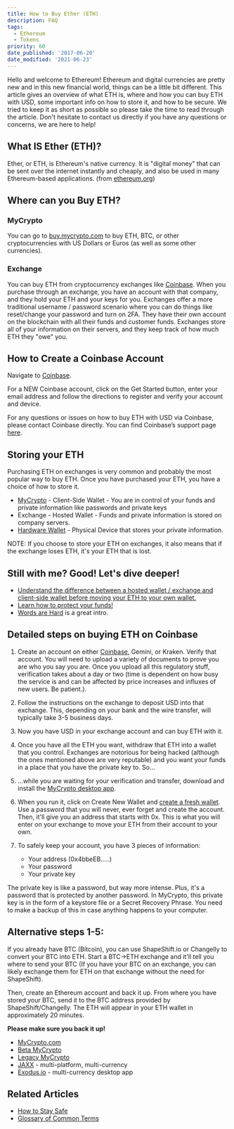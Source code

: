 ```yaml
---
title: How to Buy Ether (ETH)
description: FAQ
tags:
  - Ethereum
  - Tokens
priority: 60
date_published: '2017-06-20'
date_modified: '2021-06-23'
---
```


Hello and welcome to Ethereum! Ethereum and digital currencies are pretty new and in this new financial world, things can be a little bit different. This article gives an overview of what ETH is, where and how you can buy ETH with USD, some important info on how to store it, and how to be secure. We tried to keep it as short as possible so please take the time to read through the article. Don't hesitate to contact us directly if you have any questions or concerns, we are here to help!

## What IS Ether (ETH)?

Ether, or ETH, is Ethereum's native currency. It is "digital money" that can be sent over the internet instantly and cheaply, and also be used in many Ethereum-based applications. (from [ethereum.org](https://ethereum.org/eth/))

## Where can you Buy ETH?

### MyCrypto

You can go to [buy.mycrypto.com](https://buy.mycrypto.com/) to buy ETH, BTC, or other cryptocurrencies with US Dollars or Euros (as well as some other currencies).

### Exchange

You can buy ETH from cryptocurrency exchanges like [Coinbase](https://coinbase-consumer.sjv.io/RVmkN). When you purchase through an exchange, you have an account with that company, and they hold your ETH and your keys for you. Exchanges offer a more traditional username / password scenario where you can do things like reset/change your password and turn on 2FA. They have their own account on the blockchain with all their funds and customer funds. Exchanges store all of your information on their servers, and they keep track of how much ETH they "owe" you.

## How to Create a Coinbase Account

Navigate to [Coinbase](https://coinbase-consumer.sjv.io/RVmkN).

For a NEW Coinbase account, click on the Get Started button, enter your email address and follow the directions to register and verify your account and device.

For any questions or issues on how to buy ETH with USD via Coinbase, please contact Coinbase directly. You can find Coinbase’s support page [here](https://support.coinbase.com/).

## Storing your ETH

Purchasing ETH on exchanges is very common and probably the most popular way to buy ETH. Once you have purchased your ETH, you have a choice of how to store it.

- [MyCrypto](https://mycrypto.com/) - Client-Side Wallet - You are in control of your funds and private information like passwords and private keys
- Exchange - Hosted Wallet - Funds and private information is stored on company servers.
- [Hardware Wallet](https://support.mycrypto.com/staying-safe/hardware-wallet-recommendations) - Physical Device that stores your private information.

NOTE: If you choose to store your ETH on exchanges, it also means that if the exchange loses ETH, it's your ETH that is lost.

## Still with me? Good! Let's dive deeper!

- [Understand the difference between a hosted wallet / exchange and client-side wallet before moving your ETH to your own wallet.](/general-knowledge/about-mycrypto/whats-the-difference-between-an-exchange-and-mycrypto)
- [Learn how to protect your funds!](/staying-safe/protecting-yourself-and-your-funds)
- [Words are Hard](/general-knowledge/ethereum-blockchain/a-glossary-of-common-terms-in-the-ethereum-crypto-space) is a great intro.

## Detailed steps on buying ETH on Coinbase

1. Create an account on either [Coinbase](https://coinbase-consumer.sjv.io/RVmkN), Gemini, or Kraken.
   Verify that account. You will need to upload a variety of documents to prove you are who you say you are. Once you upload all this regulatory stuff, verification takes about a day or two (time is dependent on how busy the service is and can be affected by price increases and influxes of new users. Be patient.).

2. Follow the instructions on the exchange to deposit USD into that exchange. This, depending on your bank and the wire transfer, will typically take 3-5 business days.

3. Now you have USD in your exchange account and can buy ETH with it.

4. Once you have all the ETH you want, withdraw that ETH into a wallet that you control. Exchanges are notorious for being hacked (although the ones mentioned above are very reputable) and you want your funds in a place that you have the private key to. So...

5. ...while you are waiting for your verification and transfer, download and install the [MyCrypto desktop app](https://download.mycrypto.com/).

6. When you run it, click on Create New Wallet and [create a fresh wallet](/how-to/getting-started/how-to-create-a-wallet). Use a password that you will never, ever forget and create the account. Then, it'll give you an address that starts with 0x. This is what you will enter on your exchange to move your ETH from their account to your own.

7. To safely keep your account, you have 3 pieces of information:
   - Your address (0x4bbeEB.....)
   - Your password
   - Your private key

The private key is like a password, but way more intense. Plus, it's a password that is protected by another password. In MyCrypto, this private key is in the form of a keystore file or a Secret Recovery Phrase. You need to make a backup of this in case anything happens to your computer.

## Alternative steps 1-5:

If you already have BTC (Bitcoin), you can use ShapeShift.io or Changelly to convert your BTC into ETH. Start a BTC->ETH exchange and it'll tell you where to send your BTC (If you have your BTC on an exchange, you can likely exchange them for ETH on that exchange without the need for ShapeShift).

Then, create an Ethereum account and back it up. From where you have stored your BTC, send it to the BTC address provided by ShapeShift/Changelly. The ETH will appear in your ETH wallet in approximately 20 minutes.

**Please make sure you back it up!**

- [MyCrypto.com](https://mycrypto.com/)
- [Beta MyCrypto](https://mycrypto.com/)
- [Legacy MyCrypto](https://legacy.mycrypto.com)
- [JAXX](https://jaxx.io/) - multi-platform, multi-currency
- [Exodus.io](https://www.exodus.io/) - multi-currency desktop app

## Related Articles

- [How to Stay Safe](/staying-safe)
- [Glossary of Common Terms](/general-knowledge/ethereum-blockchain/a-glossary-of-common-terms-in-the-ethereum-crypto-space)
